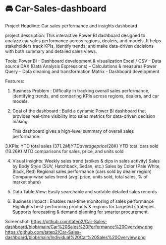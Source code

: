# 🚘 Car-Sales-dashboard

Project Headline:
Car sales performance and insights dashboard

project description: 
This interactive Power BI dashboard designed to analyze car sales performance across regions, dealers, and models.
It helps stakeholders track KPIs, identify trends, and make data-driven decisions with both summary and detailed sales views.

Tools:
Power BI – Dashboard development & visualization
Excel / CSV – Data source
DAX (Data Analysis Expressions) – Calculations & measures
Power Query – Data cleaning and transformation
Matrix - Dashboard development

Features:
1. Business Problem : Difficulty in tracking overall sales performance, identifying trends, and comparing KPIs across regions, dealers, and car models.

2. Goal of the dashboard : Build a dynamic Power BI dashboard that provides real-time visibility into sales metrics for data-driven decision making.

    This dashboard gives a high-level summary of overall sales performance:

3.KPIs:
  YTD total sales ($371.2M)
  YTD average price ($28K)
  YTD total cars sold (13.26K)
  MTD comparisons for sales, price, and units sold

4. Visual Insights:
  Weekly sales trend (spikes & dips in sales activity)
  Sales by Body Style (SUV, Hatchback, Sedan, etc.)
  Sales by Color (Pale White, Black, Red)
  Regional sales performance (cars sold by dealer region)  
  Company-wise sales trend (avg. price, units sold, total sales, % of market share)

6. Data Table View: Easily searchable and sortable detailed sales records

7. Business Impact :
   Enables real-time monitoring of sales performance
   Highlights best-performing products & regions for targeted strategies.
   Supports forecasting & demand planning for smarter procurement.

Screenshot:
  https://github.com/tatep2/Car-Sales-dashboard/blob/main/Car%20Sales%20Performance%20Overview.png
  https://github.com/tatep2/Car-Sales-dashboard/blob/main/Individual%20Car%20Sales%20Overview.png

   
   
